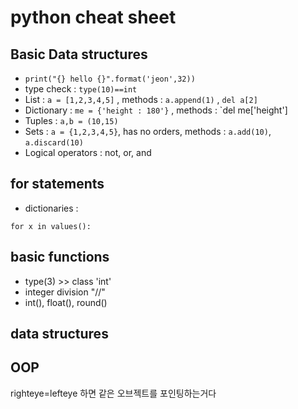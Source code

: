 # python cheat sheet

## Basic Data structures
* `print("{} hello {}".format('jeon',32))`
* type check : `type(10)==int`
* List : `a = [1,2,3,4,5]` , methods : `a.append(1)` , `del a[2]`
* Dictionary : `me = {'height : 180'}` , methods : `del me['height']
* Tuples : `a,b = (10,15)`
* Sets : `a = {1,2,3,4,5}`, has no orders, methods : `a.add(10)`, `a.discard(10)`
* Logical operators : not, or, and

## for statements
* dictionaries :
```
for x in values():
```

## basic functions
* type(3) >> class 'int'
* integer division "//"
* int(), float(), round()

## data structures


## OOP
righteye=lefteye 하면 같은 오브젝트를 포인팅하는거다
